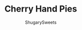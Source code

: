 ---
layout: ../../layouts/MarkdownPostLayout.astro
title: Cherry Hand Pies
author: ShugarySweets
pubDate: 2021-11-12
description: "Cherry Hand Pies are shaped like Christmas trees for the holiday season! You only need five ingredients to make festive hand pies with a flaky crust and juicy filling."
image_url: https://www.shugarysweets.com/wp-content/uploads/2021/11/cherry-hand-pies-facebook.jpg
tags: ["Pies and Tarts","American"]
calories: 108
protein: 2
carbohydrates: 12
fats: 6
fiber: 1
ingredients: ["3 boxes refrigerated pie crust (2 crusts each box)","1 can (21 ounce) cherry pie filling","2 large eggs","2 Tablespoons water ","Coarse sanding sugar (optional)"]
serves: 26
time: "50 minutes"
prepTime: "30 minutes"
instructions: ["Preheat oven to 350 degrees F. Thaw the refrigerated pie crust, according to package directions.  ","Line a large cookie sheet with parchment paper. Set aside. In a small bowl, whisk eggs with water, for egg wash, set aside.","Using a rolling pin, roll out one thawed pie crust, ensuring there are no cracks or holes. The crust should be between ¼” and ⅛” thick.","Use a 3-4 inch holiday tree cookie cutter to cut out about 7 trees. Save the excess crust. Repeat with all the remaining pie crusts, saving the excess crusts from each roll. When all the ready-made pie crust has been used, and all that remains is the excess, combine it all and roll it out, the same thickness as the original crusts, to complete the remaining hand pies.","Place trees on the parchment lined baking sheet and spoon about 1 - 1 ½ Tablespoons of cherry pie filling into the center of each tree. Brush the border around the filling with egg wash.","Gently place the trees over the top of the filling. Starting at the trunk, lightly press the edges together, making sure not to press down on the filling.  ","Using the tines of a fork, press the seams together, working around the outline of the tree. Using a sharp knife, make a few slits in the top crust for venting. Brush the top crusts with remaining egg wash and sprinkle with coarse sanding sugar, if desired.","Bake for 20-25 minutes or until golden brown. Transfer to a cooling rack. Serve warm or at room temperature."]
nutrition: ["108 calories","12 grams carbohydrates","14 milligrams cholesterol","6 grams fat","1 grams fiber","2 grams protein","2 grams saturated fat","98 milligrams sodium","2 grams sugar","0 grams trans fat","4 grams unsaturated fat"]
---